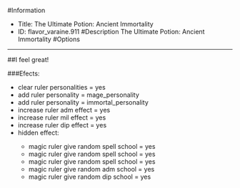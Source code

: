 #Information
 - Title: The Ultimate Potion: Ancient Immortality
 - ID: flavor_varaine.911
#Description
The Ultimate Potion: Ancient Immortality
#Options

___
##I feel great!

###Efects:<ul><li>clear ruler personalities = yes</li><li>add ruler personality = mage_personality</li><li>add ruler personality = immortal_personality</li><li>increase ruler adm effect = yes</li><li>increase ruler mil effect = yes</li><li>increase ruler dip effect = yes</li><li>hidden effect:</li><ul><li>magic ruler give random spell school = yes</li><li>magic ruler give random spell school = yes</li><li>magic ruler give random spell school = yes</li><li>magic ruler give random adm school = yes</li><li>magic ruler give random dip school = yes</li></ul></ul>
